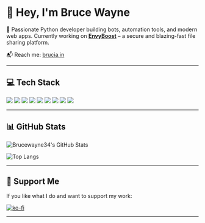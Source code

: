 # 👋 Hey, I'm Bruce Wayne

🐍 Passionate Python developer building bots, automation tools, and modern web apps. Currently working on [**EnvyBoost**](https://envyboost.com) – a secure and blazing-fast file sharing platform.

📬 Reach me: [brucia.in](https://brucia.in)

---

## 💻 Tech Stack

<p>
  <img src="https://img.shields.io/badge/python-3670A0?style=for-the-badge&logo=python&logoColor=ffdd54" />
  <img src="https://img.shields.io/badge/javascript-F7DF1E?style=for-the-badge&logo=javascript&logoColor=black" />
  <img src="https://img.shields.io/badge/typescript-3178C6?style=for-the-badge&logo=typescript&logoColor=white" />
  <img src="https://img.shields.io/badge/node.js-339933?style=for-the-badge&logo=nodedotjs&logoColor=white" />
  <img src="https://img.shields.io/badge/flask-black?style=for-the-badge&logo=flask&logoColor=white" />
  <img src="https://img.shields.io/badge/discord.js-5865F2?style=for-the-badge&logo=discord&logoColor=white" />
  <img src="https://img.shields.io/badge/mongodb-47A248?style=for-the-badge&logo=mongodb&logoColor=white" />
  <img src="https://img.shields.io/badge/docker-2496ED?style=for-the-badge&logo=docker&logoColor=white" />
  <img src="https://img.shields.io/badge/github-100000?style=for-the-badge&logo=github&logoColor=white" />
</p>

---

## 📊 GitHub Stats

![Brucewayne34's GitHub Stats](https://github-readme-stats.vercel.app/api?username=Brucewayne34&show_icons=true&theme=tokyonight)

![Top Langs](https://github-readme-stats.vercel.app/api/top-langs/?username=Brucewayne34&layout=compact&theme=tokyonight)

---

## 💖 Support Me

If you like what I do and want to support my work:

[![ko-fi](https://ko-fi.com/img/githubbutton_sm.svg)](https://ko-fi.com/YOURUSERNAME)

---
